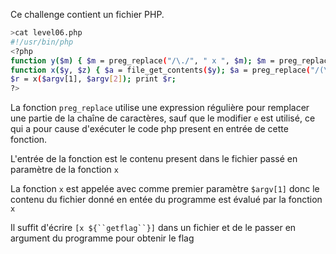 Ce challenge contient un fichier PHP.

```bash
>cat level06.php
#!/usr/bin/php
<?php
function y($m) { $m = preg_replace("/\./", " x ", $m); $m = preg_replace("/@/", " y", $m); return $m; }
function x($y, $z) { $a = file_get_contents($y); $a = preg_replace("/(\[x (.*)\])/e", "y(\"\\2\")", $a); $a = preg_replace("/\[/", "(", $a); $a = preg_replace("/\]/", ")", $a); return $a; }
$r = x($argv[1], $argv[2]); print $r;
?>
```

La fonction `preg_replace` utilise une expression régulière pour remplacer une partie de la chaîne de caractères,
sauf que le modifier `e` est utilisé, ce qui a pour cause d'exécuter le code php present en entrée de cette fonction.

L'entrée de la fonction est le contenu present dans le fichier passé en paramètre de la fonction `x`

La fonction `x` est appelée avec comme premier paramètre `$argv[1]` donc le contenu du fichier donné en entée du programme
est évalué par la fonction `x` 

Il suffit d'écrire `[x ${``getflag``}]` dans un fichier et de le passer en argument du programme pour obtenir le flag
